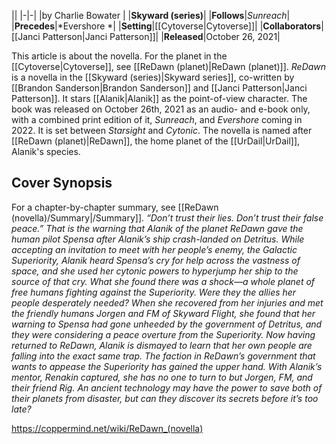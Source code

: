 |**<ReDawn>**|
|-|-|
|by  Charlie Bowater |
|**Skyward (series)**|
|**Follows**|*Sunreach*|
|**Precedes**|*Evershore *|
|**Setting**|[[Cytoverse\|Cytoverse]]|
|**Collaborators**|[[Janci Patterson\|Janci Patterson]]|
|**Released**|October 26, 2021|

This article is about the novella. For the planet in the [[Cytoverse\|Cytoverse]], see [[ReDawn (planet)\|ReDawn (planet)]].
*ReDawn* is a novella in the [[Skyward (series)\|Skyward series]], co-written by [[Brandon Sanderson\|Brandon Sanderson]] and [[Janci Patterson\|Janci Patterson]]. It stars [[Alanik\|Alanik]] as the point-of-view character. The book was released on October 26th, 2021 as an audio- and e-book only, with a combined print edition of it, *Sunreach*, and *Evershore* coming in 2022. It is set between *Starsight* and *Cytonic*. The novella is named after [[ReDawn (planet)\|ReDawn]], the home planet of the [[UrDail\|UrDail]], Alanik's species.

## Cover Synopsis
For a chapter-by-chapter summary, see [[ReDawn (novella)/Summary\|/Summary]].
*“Don’t trust their lies. Don’t trust their false peace.” That is the warning that Alanik of the planet ReDawn gave the human pilot Spensa after Alanik’s ship crash-landed on Detritus. While accepting an invitation to meet with her people’s enemy, the Galactic Superiority, Alanik heard Spensa’s cry for help across the vastness of space, and she used her cytonic powers to hyperjump her ship to the source of that cry. What she found there was a shock—a whole planet of free humans fighting against the Superiority. Were they the allies her people desperately needed?*
*When she recovered from her injuries and met the friendly humans Jorgen and FM of Skyward Flight, she found that her warning to Spensa had gone unheeded by the government of Detritus, and they were considering a peace overture from the Superiority. Now having returned to ReDawn, Alanik is dismayed to learn that her own people are falling into the exact same trap.*
*The faction in ReDawn’s government that wants to appease the Superiority has gained the upper hand. With Alanik’s mentor, Renakin captured, she has no one to turn to but Jorgen, FM, and their friend Rig. An ancient technology may have the power to save both of their planets from disaster, but can they discover its secrets before it’s too late?*



https://coppermind.net/wiki/ReDawn_(novella)